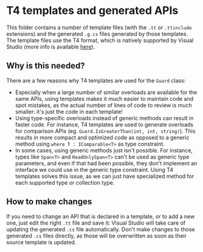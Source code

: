 # T4 templates and generated APIs

This folder contains a number of template files (with the `.tt` or `.ttinclude` extensions) and the generated `.g.cs` files generated by those templates. The template files use the T4 format, which is natively supported by Visual Studio (more info is available [here](https://docs.microsoft.com/en-us/visualstudio/modeling/code-generation-and-t4-text-templates?view=vs-2019)).

## Why is this needed?

There are a few reasons why T4 templates are used for the `Guard` class:

 - Especially when a large number of similar overloads are available for the same APIs, using templates makes it much easier to maintain code and spot mistakes, as the actual number of lines of code to review is much smaller: it's just the code in each template!
 - Using type-specific overloads instead of generic methods can result in faster code. For instance, T4 templates are used to generate overloads for comparison APIs (eg. `Guard.IsGreaterThan(int, int, string)`). This results in more compact and optimized code as opposed to a generic method using `where T : IComparable<T>` as type constraint.
 - In some cases, using generic methods just isn't possible. For instance, types like `Span<T>` and `ReadOnlySpan<T>` can't be used as generic type parameters, and even if that had been possible, they don't implement an interface we could use in the generic type constraint. Using T4 templates solves this issue, as we can just have specialized method for each supported type or collection type.

 ## How to make changes

If you need to change an API that is declared in a template, or to add a new one, just edit the right `.tt` file and save it: Visual Studio will take care of updating the generated `.cs` file automatically. Don't make changes to those generated `.cs` files directly, as those will be overwritten as soon as their source template is updated.
